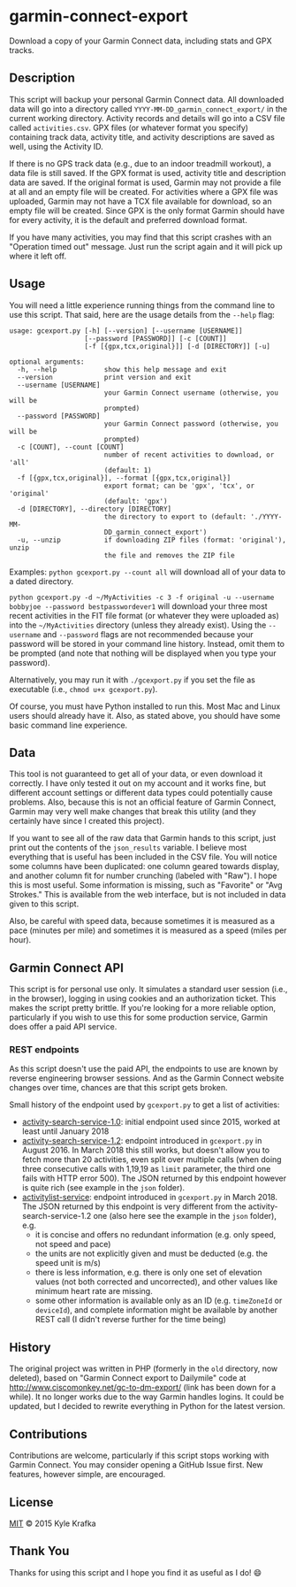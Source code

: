 garmin-connect-export
=====================

Download a copy of your Garmin Connect data, including stats and GPX tracks.

Description
-----------
This script will backup your personal Garmin Connect data. All downloaded data will go into a directory called `YYYY-MM-DD_garmin_connect_export/` in the current working directory. Activity records and details will go into a CSV file called `activities.csv`. GPX files (or whatever format you specify) containing track data, activity title, and activity descriptions are saved as well, using the Activity ID.

If there is no GPS track data (e.g., due to an indoor treadmill workout), a data file is still saved. If the GPX format is used, activity title and description data are saved. If the original format is used, Garmin may not provide a file at all and an empty file will be created. For activities where a GPX file was uploaded, Garmin may not have a TCX file available for download, so an empty file will be created. Since GPX is the only format Garmin should have for every activity, it is the default and preferred download format.

If you have many activities, you may find that this script crashes with an "Operation timed out" message. Just run the script again and it will pick up where it left off.

Usage
-----
You will need a little experience running things from the command line to use this script. That said, here are the usage details from the `--help` flag:

```
usage: gcexport.py [-h] [--version] [--username [USERNAME]]
                   [--password [PASSWORD]] [-c [COUNT]]
                   [-f [{gpx,tcx,original}]] [-d [DIRECTORY]] [-u]

optional arguments:
  -h, --help            show this help message and exit
  --version             print version and exit
  --username [USERNAME]
                        your Garmin Connect username (otherwise, you will be
                        prompted)
  --password [PASSWORD]
                        your Garmin Connect password (otherwise, you will be
                        prompted)
  -c [COUNT], --count [COUNT]
                        number of recent activities to download, or 'all'
                        (default: 1)
  -f [{gpx,tcx,original}], --format [{gpx,tcx,original}]
                        export format; can be 'gpx', 'tcx', or 'original'
                        (default: 'gpx')
  -d [DIRECTORY], --directory [DIRECTORY]
                        the directory to export to (default: './YYYY-MM-
                        DD_garmin_connect_export')
  -u, --unzip           if downloading ZIP files (format: 'original'), unzip
                        the file and removes the ZIP file
```

Examples:
`python gcexport.py --count all` will download all of your data to a dated directory.

`python gcexport.py -d ~/MyActivities -c 3 -f original -u --username bobbyjoe --password bestpasswordever1` will download your three most recent activities in the FIT file format (or whatever they were uploaded as) into the `~/MyActivities` directory (unless they already exist). Using the `--username` and `--password` flags are not recommended because your password will be stored in your command line history. Instead, omit them to be prompted (and note that nothing will be displayed when you type your password).

Alternatively, you may run it with `./gcexport.py` if you set the file as executable (i.e., `chmod u+x gcexport.py`).

Of course, you must have Python installed to run this. Most Mac and Linux users should already have it. Also, as stated above, you should have some basic command line experience.

Data
----
This tool is not guaranteed to get all of your data, or even download it correctly. I have only tested it out on my account and it works fine, but different account settings or different data types could potentially cause problems. Also, because this is not an official feature of Garmin Connect, Garmin may very well make changes that break this utility (and they certainly have since I created this project).

If you want to see all of the raw data that Garmin hands to this script, just print out the contents of the `json_results` variable. I believe most everything that is useful has been included in the CSV file. You will notice some columns have been duplicated: one column geared towards display, and another column fit for number crunching (labeled with "Raw"). I hope this is most useful. Some information is missing, such as "Favorite" or "Avg Strokes."  This is available from the web interface, but is not included in data given to this script.

Also, be careful with speed data, because sometimes it is measured as a pace (minutes per mile) and sometimes it is measured as a speed (miles per hour).

Garmin Connect API
------------------
This script is for personal use only. It simulates a standard user session (i.e., in the browser), logging in using cookies and an authorization ticket. This makes the script pretty brittle. If you're looking for a more reliable option, particularly if you wish to use this for some production service, Garmin does offer a paid API service.

### REST endpoints

As this script doesn't use the paid API, the endpoints to use are known by reverse engineering browser sessions. And as the Garmin Connect website changes over time, chances are that this script gets broken.

Small history of the endpoint used by `gcexport.py` to get a list of activities:

- [activity-search-service-1.0](https://connect.garmin.com/proxy/activity-search-service-1.0/json/activities): initial endpoint used since 2015, worked at least until January 2018
- [activity-search-service-1.2](https://connect.garmin.com/proxy/activity-search-service-1.2/json/activities): endpoint introduced in `gcexport.py` in August 2016. In March 2018 this still works, but doesn't allow you to fetch more than 20 activities, even split over multiple calls (when doing three consecutive calls with 1,19,19 as `limit` parameter, the third one fails with HTTP error 500). The JSON returned by this endpoint however is quite rich (see example in the `json` folder).
- [activitylist-service](https://connect.garmin.com/modern/proxy/activitylist-service/activities/search/activities): endpoint introduced in `gcexport.py` in March 2018. The JSON returned by this endpoint is very different from the activity-search-service-1.2 one (also here see the example in the `json` folder), e.g.
    - it is concise and offers no redundant information (e.g. only speed, not speed and pace)
    - the units are not explicitly given and must be deducted (e.g. the speed unit is m/s)
    - there is less information, e.g. there is only one set of elevation values (not both corrected and uncorrected), and other values like minimum heart rate are missing.
    - some other information is available only as an ID (e.g. `timeZoneId` or `deviceId`), and complete information might be available by another REST call (I didn't reverse further for the time being)


History
-------
The original project was written in PHP (formerly in the `old` directory, now deleted), based on "Garmin Connect export to Dailymile" code at http://www.ciscomonkey.net/gc-to-dm-export/ (link has been down for a while). It no longer works due to the way Garmin handles logins. It could be updated, but I decided to rewrite everything in Python for the latest version.

Contributions
-------------
Contributions are welcome, particularly if this script stops working with Garmin Connect. You may consider opening a GitHub Issue first. New features, however simple, are encouraged.

License
-------
[MIT](https://github.com/kjkjava/garmin-connect-export/blob/master/LICENSE) &copy; 2015 Kyle Krafka

Thank You
---------
Thanks for using this script and I hope you find it as useful as I do! :smile:
